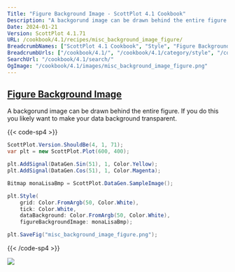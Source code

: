 ```yaml
---
Title: "Figure Background Image - ScottPlot 4.1 Cookbook"
Description: "A backgorund image can be drawn behind the entire figure. If you do this you likely want to make your data background transparent."
Date: 2024-01-21
Version: ScottPlot 4.1.71
URL: /cookbook/4.1/recipes/misc_background_image_figure/
BreadcrumbNames: ["ScottPlot 4.1 Cookbook", "Style", "Figure Background Image"]
BreadcrumbUrls: ["/cookbook/4.1/", "/cookbook/4.1/category/style", "/cookbook/4.1/recipes/misc_background_image_figure/"]
SearchUrl: "/cookbook/4.1/search/"
OgImage: "/cookbook/4.1/images/misc_background_image_figure.png"
---
```


<h2><a id='figure-background-image' href='/cookbook/4.1/recipes/misc_background_image_figure/'>Figure Background Image</a></h2>

A backgorund image can be drawn behind the entire figure. If you do this you likely want to make your data background transparent.

{{< code-sp4 >}}

```cs
ScottPlot.Version.ShouldBe(4, 1, 71);
var plt = new ScottPlot.Plot(600, 400);

plt.AddSignal(DataGen.Sin(51), 1, Color.Yellow);
plt.AddSignal(DataGen.Cos(51), 1, Color.Magenta);

Bitmap monaLisaBmp = ScottPlot.DataGen.SampleImage();

plt.Style(
    grid: Color.FromArgb(50, Color.White),
    tick: Color.White,
    dataBackground: Color.FromArgb(50, Color.White),
    figureBackgroundImage: monaLisaBmp);

plt.SaveFig("misc_background_image_figure.png");
```

{{< /code-sp4 >}}

<img src='../../images/misc_background_image_figure.png' class='d-block mx-auto my-5' />


